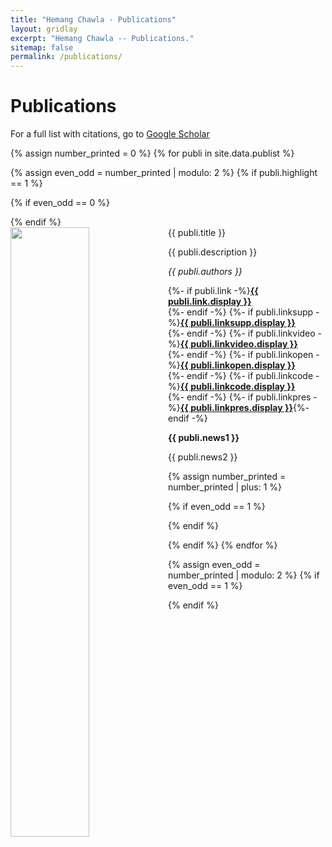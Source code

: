 ```yaml
---
title: "Hemang Chawla - Publications"
layout: gridlay
excerpt: "Hemang Chawla -- Publications."
sitemap: false
permalink: /publications/
---
```



# Publications

For a full list with citations, go to [Google Scholar](https://scholar.google.ch/citations?user=_58RpMgAAAAJ)

{% assign number_printed = 0 %}
{% for publi in site.data.publist %}

{% assign even_odd = number_printed | modulo: 2 %}
{% if publi.highlight == 1 %}

{% if even_odd == 0 %}
<div class="row">
{% endif %}

<div class="col-sm-6 clearfix">
 <div class="well">
  <pubtit style="text-align: justify">{{ publi.title }}</pubtit>
  <img src="{{ site.url }}{{ site.baseurl }}/images/pubpic/{{ publi.image }}" class="img-responsive" width="50%" style="float: left" />
  <p style="text-align: justify">{{ publi.description }}</p>
  <p><em>{{ publi.authors }}</em></p>
  <p>
  {%- if publi.link -%}<strong><a href="{{ publi.link.url }}">{{ publi.link.display }}</a></strong><br/> {%- endif -%}
  {%- if publi.linksupp -%}<strong><a href="{{ publi.linksupp.url }}">{{ publi.linksupp.display }}</a></strong><br/> {%- endif -%}
  {%- if publi.linkvideo -%}<strong><a href="{{ publi.linkvideo.url }}">{{ publi.linkvideo.display }}</a></strong><br/> {%- endif -%}
  {%- if publi.linkopen -%}<strong><a href="{{ publi.linkopen.url }}">{{ publi.linkopen.display }}</a></strong><br/> {%- endif -%} 
  {%- if publi.linkcode -%}<strong><a href="{{ publi.linkcode.url }}">{{ publi.linkcode.display }}</a></strong><br/> {%- endif -%} 
  {%- if publi.linkpres -%}<strong><a href="{{ publi.linkpres.url }}">{{ publi.linkpres.display }}</a></strong>{%- endif -%}
  </p>
  <p class="text-danger"><strong> {{ publi.news1 }}</strong></p>
  <p> {{ publi.news2 }}</p>
 </div>
</div>

{% assign number_printed = number_printed | plus: 1 %}

{% if even_odd == 1 %}
</div>
{% endif %}

{% endif %}
{% endfor %}

{% assign even_odd = number_printed | modulo: 2 %}
{% if even_odd == 1 %}
</div>
{% endif %}

<p> &nbsp; </p>
